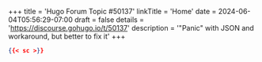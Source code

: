+++
title = 'Hugo Forum Topic #50137'
linkTitle = 'Home'
date = 2024-06-04T05:56:29-07:00
draft = false
details = 'https://discourse.gohugo.io/t/50137'
description = '"Panic" with JSON and workaround, but better to fix it'
+++

```json
{{< sc >}}
```
